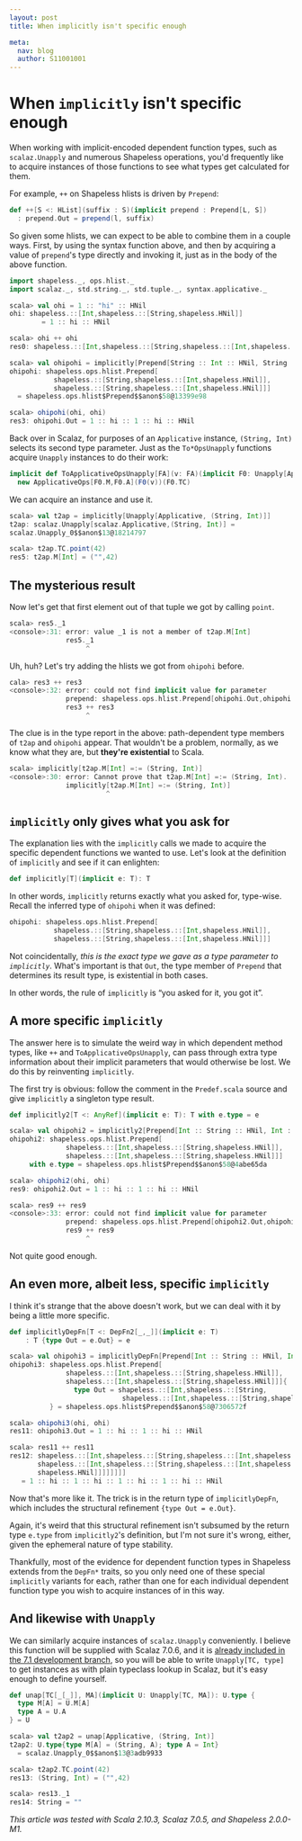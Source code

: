 ```yaml
---
layout: post
title: When implicitly isn't specific enough

meta:
  nav: blog
  author: S11001001
---
```


When `implicitly` isn't specific enough
=======================================

When working with implicit-encoded dependent function types, such as
`scalaz.Unapply` and numerous Shapeless operations, you'd frequently
like to acquire instances of those functions to see what types get
calculated for them.

For example, `++` on Shapeless hlists is driven by `Prepend`:

```scala
def ++[S <: HList](suffix : S)(implicit prepend : Prepend[L, S])
  : prepend.Out = prepend(l, suffix)
```

So given some hlists, we can expect to be able to combine them in a
couple ways.  First, by using the syntax function above, and then by
acquiring a value of `prepend`'s type directly and invoking it, just
as in the body of the above function.

```scala
import shapeless._, ops.hlist._
import scalaz._, std.string._, std.tuple._, syntax.applicative._

scala> val ohi = 1 :: "hi" :: HNil
ohi: shapeless.::[Int,shapeless.::[String,shapeless.HNil]]
        = 1 :: hi :: HNil

scala> ohi ++ ohi
res0: shapeless.::[Int,shapeless.::[String,shapeless.::[Int,shapeless.::[String,shapeless.HNil]]]] = 1 :: hi :: 1 :: hi :: HNil

scala> val ohipohi = implicitly[Prepend[String :: Int :: HNil, String :: Int :: HNil]]
ohipohi: shapeless.ops.hlist.Prepend[
           shapeless.::[String,shapeless.::[Int,shapeless.HNil]],
           shapeless.::[String,shapeless.::[Int,shapeless.HNil]]]
  = shapeless.ops.hlist$Prepend$$anon$58@13399e98

scala> ohipohi(ohi, ohi)
res3: ohipohi.Out = 1 :: hi :: 1 :: hi :: HNil
```

Back over in Scalaz, for purposes of an `Applicative` instance,
`(String, Int)` selects its second type parameter.  Just as the
`To*OpsUnapply` functions acquire `Unapply` instances to do their
work:

```scala
implicit def ToApplicativeOpsUnapply[FA](v: FA)(implicit F0: Unapply[Applicative, FA]) =
  new ApplicativeOps[F0.M,F0.A](F0(v))(F0.TC)
```

We can acquire an instance and use it.

```scala
scala> val t2ap = implicitly[Unapply[Applicative, (String, Int)]]
t2ap: scalaz.Unapply[scalaz.Applicative,(String, Int)] =
scalaz.Unapply_0$$anon$13@18214797

scala> t2ap.TC.point(42)
res5: t2ap.M[Int] = ("",42)
```

The mysterious result
---------------------

Now let's get that first element out of that tuple we got by calling
`point`.

```scala
scala> res5._1
<console>:31: error: value _1 is not a member of t2ap.M[Int]
              res5._1
                   ^
```

Uh, huh?  Let's try adding the hlists we got from `ohipohi` before.

```scala
cala> res3 ++ res3
<console>:32: error: could not find implicit value for parameter
              prepend: shapeless.ops.hlist.Prepend[ohipohi.Out,ohipohi.Out]
              res3 ++ res3
                   ^
```

The clue is in the type report in the above: path-dependent type
members of `t2ap` and `ohipohi` appear.  That wouldn't be a problem,
normally, as we know what they are, but **they're existential** to
Scala.

```scala
scala> implicitly[t2ap.M[Int] =:= (String, Int)]
<console>:30: error: Cannot prove that t2ap.M[Int] =:= (String, Int).
              implicitly[t2ap.M[Int] =:= (String, Int)]
                        ^
```

`implicitly` only gives what you ask for
----------------------------------------

The explanation lies with the `implicitly` calls we made to acquire
the specific dependent functions we wanted to use.  Let's look at the
definition of `implicitly` and see if it can enlighten:

```scala
def implicitly[T](implicit e: T): T
```

In other words, `implicitly` returns exactly what you asked for,
type-wise.  Recall the inferred type of `ohipohi` when it was defined:

```scala
ohipohi: shapeless.ops.hlist.Prepend[
           shapeless.::[String,shapeless.::[Int,shapeless.HNil]],
           shapeless.::[String,shapeless.::[Int,shapeless.HNil]]]
```

Not coincidentally, *this is the exact type we gave as a type
parameter to `implicitly`*.  What's important is that `Out`, the type
member of `Prepend` that determines its result type, is existential in
both cases.

In other words, the rule of `implicitly` is “you asked for it, you got
it”.

A more specific `implicitly`
----------------------------

The answer here is to simulate the weird way in which dependent method
types, like `++` and `ToApplicativeOpsUnapply`, can pass through extra
type information about their implicit parameters that would otherwise
be lost.  We do this by reinventing `implicitly`.

The first try is obvious: follow the comment in the `Predef.scala`
source and give `implicitly` a singleton type result.

```scala
def implicitly2[T <: AnyRef](implicit e: T): T with e.type = e

scala> val ohipohi2 = implicitly2[Prepend[Int :: String :: HNil, Int :: String :: HNil]]
ohipohi2: shapeless.ops.hlist.Prepend[
              shapeless.::[Int,shapeless.::[String,shapeless.HNil]],
              shapeless.::[Int,shapeless.::[String,shapeless.HNil]]]
     with e.type = shapeless.ops.hlist$Prepend$$anon$58@4abe65da

scala> ohipohi2(ohi, ohi)
res9: ohipohi2.Out = 1 :: hi :: 1 :: hi :: HNil

scala> res9 ++ res9
<console>:33: error: could not find implicit value for parameter
              prepend: shapeless.ops.hlist.Prepend[ohipohi2.Out,ohipohi2.Out]
              res9 ++ res9
                   ^
```

Not quite good enough.

An even more, albeit less, specific `implicitly`
------------------------------------------------

I think it's strange that the above doesn't work, but we can deal with
it by being a little more specific.

```scala
def implicitlyDepFn[T <: DepFn2[_,_]](implicit e: T)
    : T {type Out = e.Out} = e

scala> val ohipohi3 = implicitlyDepFn[Prepend[Int :: String :: HNil, Int :: String :: HNil]]
ohipohi3: shapeless.ops.hlist.Prepend[
              shapeless.::[Int,shapeless.::[String,shapeless.HNil]],
              shapeless.::[Int,shapeless.::[String,shapeless.HNil]]]{
                type Out = shapeless.::[Int,shapeless.::[String,
                            shapeless.::[Int,shapeless.::[String,shapeless.HNil]]]]
          } = shapeless.ops.hlist$Prepend$$anon$58@7306572f

scala> ohipohi3(ohi, ohi)
res11: ohipohi3.Out = 1 :: hi :: 1 :: hi :: HNil

scala> res11 ++ res11
res12: shapeless.::[Int,shapeless.::[String,shapeless.::[Int,shapeless.::[String,
       shapeless.::[Int,shapeless.::[String,shapeless.::[Int,shapeless.::[String,
       shapeless.HNil]]]]]]]]
   = 1 :: hi :: 1 :: hi :: 1 :: hi :: 1 :: hi :: HNil
```

Now that's more like it.  The trick is in the return type of
`implicitlyDepFn`, which includes the structural refinement `{type Out
= e.Out}`.

Again, it's weird that this structural refinement isn't subsumed by
the return type `e.type` from `implicitly2`'s definition, but I'm not
sure it's wrong, either, given the ephemeral nature of type stability.

Thankfully, most of the evidence for dependent function types in
Shapeless extends from the `DepFn*` traits, so you only need one of
these special `implicitly` variants for each, rather than one for each
individual dependent function type you wish to acquire instances of in
this way.

And likewise with `Unapply`
---------------------------

We can similarly acquire instances of `scalaz.Unapply` conveniently.
I believe this function will be supplied with Scalaz 7.0.6, and it is
[already included in the 7.1 development branch](https://github.com/scalaz/scalaz/pull/621),
so you will be able to write `Unapply[TC, type]` to get instances as
with plain typeclass lookup in Scalaz, but it's easy enough to define
yourself.

```scala
def unap[TC[_[_]], MA](implicit U: Unapply[TC, MA]): U.type {
  type M[A] = U.M[A]
  type A = U.A
} = U

scala> val t2ap2 = unap[Applicative, (String, Int)]
t2ap2: U.type{type M[A] = (String, A); type A = Int} 
  = scalaz.Unapply_0$$anon$13@3adb9933

scala> t2ap2.TC.point(42)
res13: (String, Int) = ("",42)

scala> res13._1
res14: String = ""
```

*This article was tested with Scala 2.10.3, Scalaz 7.0.5, and
Shapeless 2.0.0-M1.*
